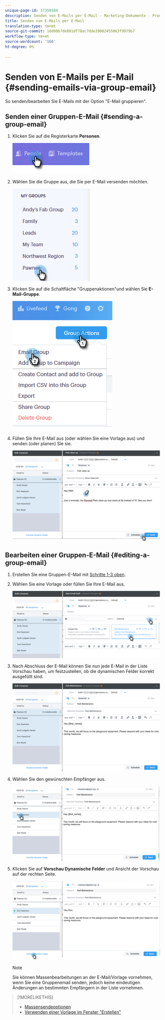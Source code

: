 ```yaml
---
unique-page-id: 37356584
description: Senden von E-Mails per E-Mail - Marketing-Dokumente - Produktdokumentation
title: Senden von E-Mails per E-Mail
translation-type: tm+mt
source-git-commit: 1dd80b7de801df78ac7dde39002455063f9979b7
workflow-type: tm+mt
source-wordcount: '160'
ht-degree: 0%

---
```



# Senden von E-Mails per E-Mail {#sending-emails-via-group-email}

So senden/bearbeiten Sie E-Mails mit der Option &quot;E-Mail gruppieren&quot;.

## Senden einer Gruppen-E-Mail {#sending-a-group-email}

1. Klicken Sie auf die Registerkarte **Personen**.

   ![](assets/one-3.png)

1. Wählen Sie die Gruppe aus, die Sie per E-Mail versenden möchten.

   ![](assets/two-3.png)

1. Klicken Sie auf die Schaltfläche &quot;Gruppenaktionen&quot;und wählen Sie **E-Mail-Gruppe**.

   ![](assets/three-3.png)

1. Füllen Sie Ihre E-Mail aus (oder wählen Sie eine Vorlage aus) und senden (oder planen) Sie sie.

   ![](assets/four-3.png)

## Bearbeiten einer Gruppen-E-Mail {#editing-a-group-email}

1. Erstellen Sie eine Gruppen-E-Mail mit [Schritte 1-3 oben](#sending-a-group-email).

1. Wählen Sie eine Vorlage oder füllen Sie Ihre E-Mail aus.

   ![](assets/edit-two.png)

1. Nach Abschluss der E-Mail können Sie nun jede E-Mail in der Liste Vorschau haben, um festzustellen, ob die dynamischen Felder korrekt ausgefüllt sind.

   ![](assets/edit-three.png)

1. Wählen Sie den gewünschten Empfänger aus.

   ![](assets/edit-four.png)

1. Klicken Sie auf **Vorschau Dynamische Felder** und Ansicht der Vorschau auf der rechten Seite.

   ![](assets/edit-five.png)

   >[!NOTE]
   >
   >Sie können Massenbearbeitungen an der E-Mail/Vorlage vornehmen, wenn Sie eine Gruppenemail senden, jedoch keine eindeutigen Änderungen an bestimmten Empfängern in der Liste vornehmen.

>[!MORELIKETHIS]
>
>* [Massensendeoptionen](/help/marketo/product-docs/marketo-sales-connect/email/using-the-compose-window/bulk-sending-options.md)
>* [Verwenden einer Vorlage im Fenster &quot;Erstellen&quot;](/help/marketo/product-docs/marketo-sales-connect/email/using-the-compose-window/using-a-template-in-the-compose-window.md)

